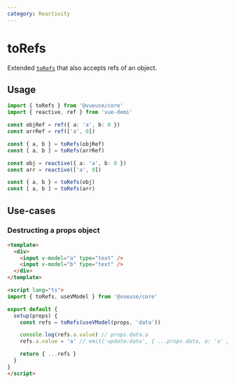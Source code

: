 ```yaml
---
category: Reactivity
---
```


# toRefs

Extended [`toRefs`](https://v3.vuejs.org/api/refs-api.html#torefs) that also accepts refs of an object.

## Usage

<!-- eslint-disable array-bracket-spacing -->
<!-- eslint-disable @typescript-eslint/no-redeclare -->

```ts
import { toRefs } from '@vueuse/core'
import { reactive, ref } from 'vue-demi'

const objRef = ref({ a: 'a', b: 0 })
const arrRef = ref(['a', 0])

const { a, b } = toRefs(objRef)
const [ a, b ] = toRefs(arrRef)

const obj = reactive({ a: 'a', b: 0 })
const arr = reactive(['a', 0])

const { a, b } = toRefs(obj)
const [ a, b ] = toRefs(arr)
```

## Use-cases

### Destructing a props object

```html
<template>
  <div>
    <input v-model="a" type="text" />
    <input v-model="b" type="text" />
  </div>
</template>

<script lang="ts">
import { toRefs, useVModel } from '@vueuse/core'

export default {
  setup(props) {
    const refs = toRefs(useVModel(props, 'data'))

    console.log(refs.a.value) // props.data.a
    refs.a.value = 'a' // emit('update:data', { ...props.data, a: 'a' })

    return { ...refs }
  }
}
</script>
```
